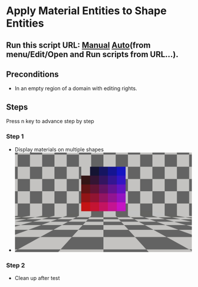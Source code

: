 # Apply Material Entities to Shape Entities
## Run this script URL: [Manual](./test.js?raw=true)   [Auto](./testAuto.js?raw=true)(from menu/Edit/Open and Run scripts from URL...).

## Preconditions
- In an empty region of a domain with editing rights.

## Steps
Press n key to advance step by step

### Step 1
- Display materials on multiple shapes
- ![](./ExpectedImage_00000.png)
### Step 2
- Clean up after test
